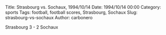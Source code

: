 Title: Strasbourg vs. Sochaux, 1994/10/14
Date: 1994/10/14 00:00
Category: sports
Tags: football, football scores, Strasbourg, Sochaux
Slug: strasbourg-vs-sochaux
Author: carbonero


Strasbourg 3 - 2 Sochaux
